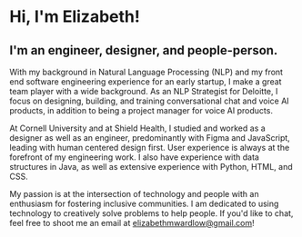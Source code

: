 # Hi, I'm Elizabeth!
## I'm an engineer, designer, and people-person.

With my background in Natural Language Processing (NLP) and my front end software engineering experience for an early startup, I make a great team player with a wide background. As an NLP Strategist for Deloitte, I focus on designing, building, and training conversational chat and voice AI products, in addition to being a project manager for voice AI products.

At Cornell University and at Shield Health, I studied and worked as a designer as well as an engineer, predominantly with Figma and JavaScript, leading with human centered design first. User experience is always at the forefront of my engineering work. I also have experience with data structures in Java, as well as extensive experience with Python, HTML, and CSS. 

My passion is at the intersection of technology and people with an enthusiasm for fostering inclusive communities. I am dedicated to using technology to creatively solve problems to help people. If you'd like to chat, feel free to shoot me an email at elizabethmwardlow@gmail.com!
